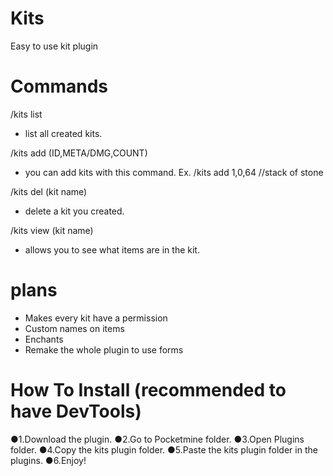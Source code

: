 # Kits
Easy to use kit plugin

# Commands

/kits list
 - list all created kits.

/kits add (ID,META/DMG,COUNT)
 - you can add kits with this command.
 Ex. /kits add 1,0,64 //stack of stone

/kits del (kit name)
 - delete a kit you created.

/kits view (kit name)
 - allows you to see what items are in the kit.

# plans
- Makes every kit have a permission
- Custom names on items
- Enchants
- Remake the whole plugin to use forms

# How To Install (recommended to have DevTools)
●1.Download the plugin.
●2.Go to Pocketmine folder.
●3.Open Plugins folder.
●4.Copy the kits plugin folder.
●5.Paste the kits plugin folder in the plugins.
●6.Enjoy!
